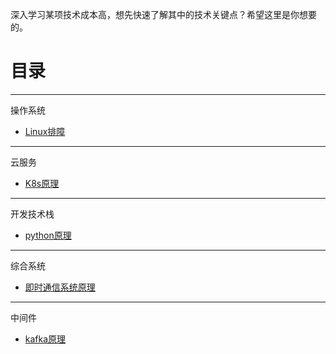 深入学习某项技术成本高，想先快速了解其中的技术关键点？希望这里是你想要的。


# 目录

* * *
操作系统
* [Linux排障](docs/linux-troubleshooting.md)




* * *
云服务
* [K8s原理](docs/k8s.md)


* * *
开发技术栈
* [python原理](docs/python.md)



* * *
综合系统
* [即时通信系统原理](docs/im.md)


* * *
中间件
* [kafka原理](docs/kafka.md)
